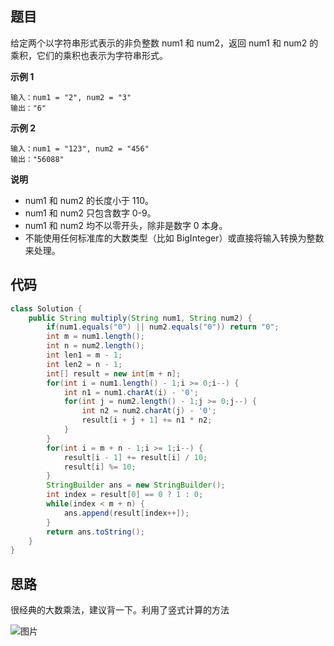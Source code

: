 ## 题目
给定两个以字符串形式表示的非负整数 num1 和 num2，返回 num1 和 num2 的乘积，它们的乘积也表示为字符串形式。

**示例 1**
```
输入：num1 = "2", num2 = "3"
输出："6"
```

**示例 2**
```
输入：num1 = "123", num2 = "456"
输出："56088"
```

**说明**
* num1 和 num2 的长度小于 110。
* num1 和 num2 只包含数字 0-9。
* num1 和 num2 均不以零开头，除非是数字 0 本身。
* 不能使用任何标准库的大数类型（比如 BigInteger）或直接将输入转换为整数来处理。

## 代码
```Java
class Solution {
    public String multiply(String num1, String num2) {
        if(num1.equals("0") || num2.equals("0")) return "0";
        int m = num1.length();
        int n = num2.length();
        int len1 = m - 1;
        int len2 = n - 1;
        int[] result = new int[m + n];
        for(int i = num1.length() - 1;i >= 0;i--) {
            int n1 = num1.charAt(i) - '0';
            for(int j = num2.length() - 1;j >= 0;j--) {
                int n2 = num2.charAt(j) - '0';
                result[i + j + 1] += n1 * n2;
            }
        }
        for(int i = m + n - 1;i >= 1;i--) {
            result[i - 1] += result[i] / 10;
            result[i] %= 10;
        }
        StringBuilder ans = new StringBuilder();
        int index = result[0] == 0 ? 1 : 0;
        while(index < m + n) {
            ans.append(result[index++]);
        }
        return ans.toString();
    }
}
```

## 思路

很经典的大数乘法，建议背一下。利用了竖式计算的方法

![图片](static/43.png)
